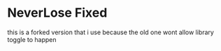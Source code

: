 # NeverLose Fixed
this is a forked version that i use because the old one wont allow library toggle to happen
